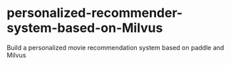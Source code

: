 # personalized-recommender-system-based-on-Milvus
Build a personalized movie recommendation system based on paddle and Milvus
